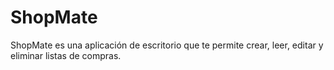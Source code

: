 # ShopMate
ShopMate es una aplicación de escritorio que te permite crear, leer, editar y eliminar listas de compras.

